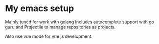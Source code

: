 # My emacs setup

Mainly tuned for work with golang
Includes autocomplete support with go guru and Projectile to manage repositories as projects.

Also use vue mode for vue js development.

